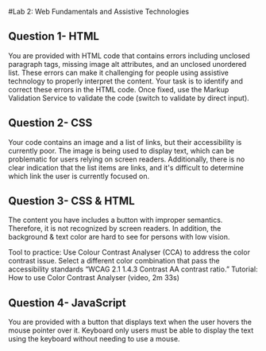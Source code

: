 
#Lab 2: Web Fundamentals and Assistive Technologies

## Question 1- HTML 

You are provided with HTML code that contains errors including unclosed paragraph tags, missing image alt attributes, and an unclosed unordered list. These errors can make it challenging for people using assistive technology to properly interpret the content. Your task is to identify and correct these errors in the HTML code. 
Once fixed, use the Markup Validation Service to validate the code (switch to validate by direct input).

## Question 2- CSS
Your code contains an image and a list of links, but their accessibility is currently poor. The image is being used to display text, which can be problematic for users relying on screen readers. Additionally, there is no clear indication that the list items are links, and it's difficult to determine which link the user is currently focused on. 

## Question 3- CSS & HTML

The content you have includes a button with improper semantics. Therefore, it is not recognized by screen readers. In addition, the background & text color are hard to see for persons with low vision.

Tool to practice: Use Colour Contrast Analyser (CCA) to address the color contrast issue. Select a different color combination that pass the accessibility standards “WCAG 2.1 1.4.3 Contrast AA contrast ratio.” Tutorial: How to use Color Contrast Analyser (video, 2m 33s) 

## Question 4- JavaScript
You are provided with a button that displays text when the user hovers the mouse pointer over it. Keyboard only users must be able to display the text using the keyboard without needing to use a mouse.

